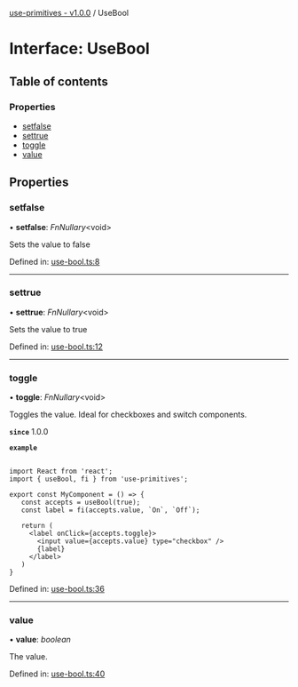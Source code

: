 [use-primitives - v1.0.0](../README.md) / UseBool

# Interface: UseBool

## Table of contents

### Properties

- [setfalse](usebool.md#setfalse)
- [settrue](usebool.md#settrue)
- [toggle](usebool.md#toggle)
- [value](usebool.md#value)

## Properties

### setfalse

• **setfalse**: *FnNullary*<void\>

Sets the value to false

Defined in: [use-bool.ts:8](https://github.com/OctoD/use-primitives/blob/7b5eac0/src/use-bool.ts#L8)

___

### settrue

• **settrue**: *FnNullary*<void\>

Sets the value to true

Defined in: [use-bool.ts:12](https://github.com/OctoD/use-primitives/blob/7b5eac0/src/use-bool.ts#L12)

___

### toggle

• **toggle**: *FnNullary*<void\>

Toggles the value. Ideal for checkboxes and switch components.

**`since`** 1.0.0

**`example`** 
```tsx

import React from 'react';
import { useBool, fi } from 'use-primitives';

export const MyComponent = () => {
   const accepts = useBool(true);
   const label = fi(accepts.value, `On`, `Off`);

   return (
     <label onClick={accepts.toggle}>
       <input value={accepts.value} type="checkbox" />
       {label}
     </label>
   )
}
```

Defined in: [use-bool.ts:36](https://github.com/OctoD/use-primitives/blob/7b5eac0/src/use-bool.ts#L36)

___

### value

• **value**: *boolean*

The value.

Defined in: [use-bool.ts:40](https://github.com/OctoD/use-primitives/blob/7b5eac0/src/use-bool.ts#L40)
